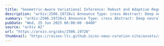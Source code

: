 ```yaml
---
title: "Geometric-Aware Variational Inference: Robust and Adaptive Regularization with Directional Weight Uncertainty"
description: "arXiv:2506.19726v1 Announce Type: cross Abstract: Deep neural networks require principled uncertainty quantification, yet existing variational inference methods often employ isotropic Gaussian approximations in weight space that poorly match the network's inherent geometry. We address this mismatch by introducing Concentration-Adapted Perturbations (CAP), a variational framework that models weight uncertainties directly on the unit hypersphere using von Mises-Fisher distributions. Building on recent work in radial-directional posterior decompositions and spherical weight constraints, CAP provides the first complete theoretical framework connecting directional statistics to practical noise regularization in neural networks. Our key contribution is an analytical derivation linking vMF concentration parameters to activation noise variance, enabling each layer to learn its optimal uncertainty level through a novel closed-form KL divergence regularizer. In experiments on CIFAR-10, CAP significantly improves model calibration - reducing Expected Calibration Error by 5.6x - while providing interpretable layer-wise uncertainty profiles. CAP requires minimal computational overhead and integrates seamlessly into standard architectures, offering a theoretically grounded yet practical approach to uncertainty quantification in deep learning."
summary: "arXiv:2506.19726v1 Announce Type: cross Abstract: Deep neural networks require principled uncertainty quantification, yet existing variational inference methods often employ isotropic Gaussian approximations in weight space that poorly match the network's inherent geometry. We address this mismatch by introducing Concentration-Adapted Perturbations (CAP), a variational framework that models weight uncertainties directly on the unit hypersphere using von Mises-Fisher distributions. Building on recent work in radial-directional posterior decompositions and spherical weight constraints, CAP provides the first complete theoretical framework connecting directional statistics to practical noise regularization in neural networks. Our key contribution is an analytical derivation linking vMF concentration parameters to activation noise variance, enabling each layer to learn its optimal uncertainty level through a novel closed-form KL divergence regularizer. In experiments on CIFAR-10, CAP significantly improves model calibration - reducing Expected Calibration Error by 5.6x - while providing interpretable layer-wise uncertainty profiles. CAP requires minimal computational overhead and integrates seamlessly into standard architectures, offering a theoretically grounded yet practical approach to uncertainty quantification in deep learning."
pubDate: "Wed, 25 Jun 2025 00:00:00 -0400"
source: "arXiv AI"
url: "https://arxiv.org/abs/2506.19726"
thumbnail: "https://raisex-llc.github.io/ai-news-curation-site/assets/arxiv.png"
---
```


